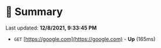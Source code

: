 # 📖 Summary
Last updated: **12/8/2021, 9:33:45 PM**

- `GET` [https://google.com](https://google.com) - **Up** (165ms)
